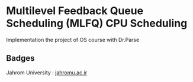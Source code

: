 # Multilevel Feedback Queue Scheduling (MLFQ) CPU Scheduling

Implementation the project of OS course with Dr.Parse

## Badges
Jahrom University : [jahromu.ac.ir](https://jahromu.ac.ir/fa)